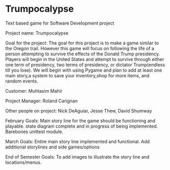 # Trumpocalypse
Text based game for Software Development project

Project name: Trumpocalypse

Goal for the project: The goal for this project is to make a game similar to the Oregon trail. However this game will focus on following the life of a person attempting to survive the effects of the Donald Trump presidency. Players will begin in the United States and attempt to survive through either one term of presidency, two terms of presidency, or dictator Trump(endless till you lose). We will begin with using Pygame and plan to add at least one main story,a system to save your inventory,shop for more items, and random events.

Customer: Muhtasim Mahir

Project Manager: Roland Carignan

Other people on project: Nick DeAguiar, Jesse Thew, David Shumway

February Goals: Main story line for the game should be functioning and playable. state diagram complete and in progress of being implemented. Barebones unittest module.

March Goals:  Entire main story line implemented and functional. Add additional storylines and side games/options

End of Semester Goals: To add images to illustrate the story line and locations/menus.



